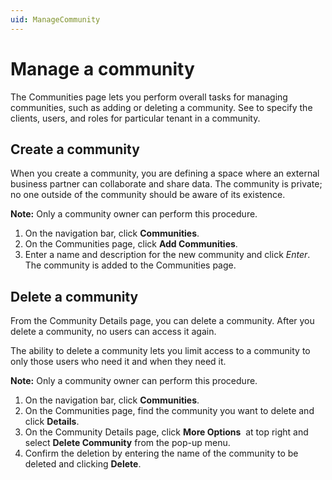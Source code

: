```yaml
---
uid: ManageCommunity
---
```


# Manage a community

The Communities page lets you perform overall tasks for managing communities, such as adding or deleting a community. See <Manage tenants in a community> to specify the clients, users, and roles for particular tenant in a community.

## Create a community

When you create a community, you are defining a space where an external business partner can collaborate and share data. The community is private; no one outside of the community should be aware of its existence.

**Note:** Only a community owner can perform this procedure.

1. On the navigation bar, click **Communities**.
2. On the Communities page, click **Add Communities**.
3. Enter a name and description for the new community and click *Enter*. The community is added to the Communities page.

## Delete a community

From the Community Details page, you can delete a community. After you delete a community, no users can access it again.

The ability to delete a community lets you limit access to a community to only those users who need it and when they need it.

**Note:** Only a community owner can perform this procedure.

1. On the navigation bar, click **Communities**.
2. On the Communities page, find the community you want to delete and click **Details**.
3. On the Community Details page, click **More Options** <image> at top right and select **Delete Community** from the pop-up menu.
4. Confirm the deletion by entering the name of the community to be deleted and clicking **Delete**.
